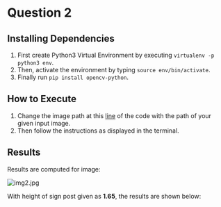 # Question 2

## Installing Dependencies

1. First create Python3 Virtual Environment by executing ```virtualenv -p python3 env```.
2. Then, activate the environment by typing ```source env/bin/activate```.
3. Finally run ```pip install opencv-python```.

## How to Execute

1. Change the image path at this [line](https://github.com/radonys/CV-Assignments/blob/f9304e2ad4d86df1c7b83a7c8522a748b521e506/Assignment-3/Q2/height.py#L70) of the code with the path of your given input image.
2. Then follow the instructions as displayed in the terminal.

## Results

Results are computed for image:
 
![img2.jpg](https://github.com/radonys/CV-Assignments/blob/master/Assignment-3/Q2/img2.jpg "Input Image")

With height of sign post given as **1.65**, the results are shown below:
